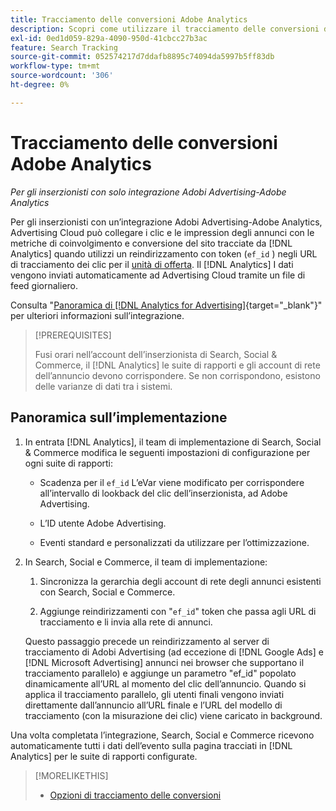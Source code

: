 ```yaml
---
title: Tracciamento delle conversioni Adobe Analytics
description: Scopri come utilizzare il tracciamento delle conversioni di Adobe Analytics per le campagne in Adobi Advertising.
exl-id: 0ed1d059-829a-4090-950d-41cbcc27b3ac
feature: Search Tracking
source-git-commit: 052574217d7ddafb8895c74094da5997b5ff83db
workflow-type: tm+mt
source-wordcount: '306'
ht-degree: 0%

---
```


# Tracciamento delle conversioni Adobe Analytics

*Per gli inserzionisti con solo integrazione Adobi Advertising-Adobe Analytics*

Per gli inserzionisti con un’integrazione Adobi Advertising-Adobe Analytics, Advertising Cloud può collegare i clic e le impression degli annunci con le metriche di coinvolgimento e conversione del sito tracciate da [!DNL Analytics] quando utilizzi un reindirizzamento con token (`ef_id` ) negli URL di tracciamento dei clic per il [unità di offerta](/help/search-social-commerce/glossary.md#a-b). Il [!DNL Analytics] I dati vengono inviati automaticamente ad Advertising Cloud tramite un file di feed giornaliero.

Consulta &quot;[Panoramica di [!DNL Analytics for Advertising]](https://experienceleague.adobe.com/docs/advertising-cloud/dsp/integrations/analytics/overview.html){target="_blank"}&quot; per ulteriori informazioni sull’integrazione.

>[!PREREQUISITES]
>
> Fusi orari nell’account dell’inserzionista di Search, Social &amp; Commerce, il [!DNL Analytics] le suite di rapporti e gli account di rete dell’annuncio devono corrispondere. Se non corrispondono, esistono delle varianze di dati tra i sistemi.

## Panoramica sull’implementazione

1. In entrata [!DNL Analytics], il team di implementazione di Search, Social &amp; Commerce modifica le seguenti impostazioni di configurazione per ogni suite di rapporti:

   * Scadenza per il `ef_id` L’eVar viene modificato per corrispondere all’intervallo di lookback del clic dell’inserzionista, ad Adobe Advertising.

   * L’ID utente Adobe Advertising.

   * Eventi standard e personalizzati da utilizzare per l’ottimizzazione.

1. In Search, Social e Commerce, il team di implementazione:

   1. Sincronizza la gerarchia degli account di rete degli annunci esistenti con Search, Social e Commerce.

   1. Aggiunge reindirizzamenti con &quot;`ef_id`&quot; token che passa agli URL di tracciamento e li invia alla rete di annunci.

   Questo passaggio precede un reindirizzamento al server di tracciamento di Adobi Advertising (ad eccezione di [!DNL Google Ads] e [!DNL Microsoft Advertising] annunci nei browser che supportano il tracciamento parallelo) e aggiunge un parametro &quot;ef_id&quot; popolato dinamicamente all’URL al momento del clic dell’annuncio. Quando si applica il tracciamento parallelo, gli utenti finali vengono inviati direttamente dall’annuncio all’URL finale e l’URL del modello di tracciamento (con la misurazione dei clic) viene caricato in background.

Una volta completata l’integrazione, Search, Social e Commerce ricevono automaticamente tutti i dati dell’evento sulla pagina tracciati in [!DNL Analytics] per le suite di rapporti configurate.

>[!MORELIKETHIS]
>
>* [Opzioni di tracciamento delle conversioni](conversion-tracking-about.md)
